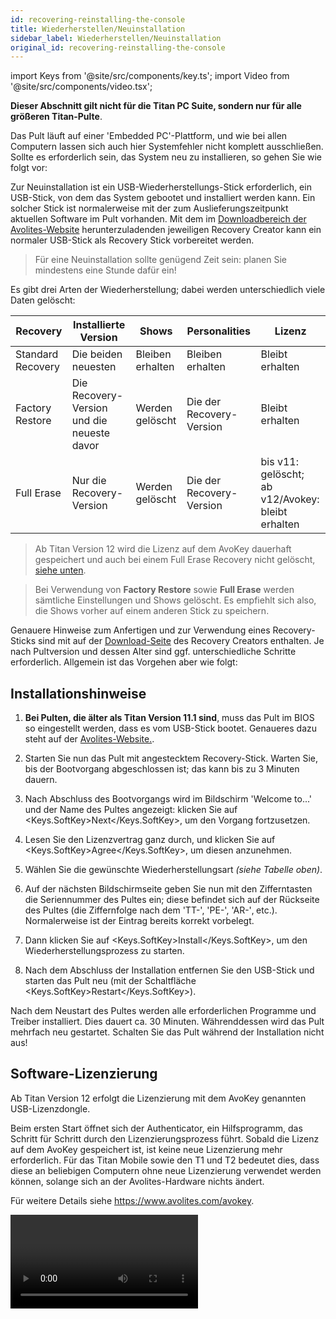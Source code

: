 ```yaml
---
id: recovering-reinstalling-the-console
title: Wiederherstellen/Neuinstallation
sidebar_label: Wiederherstellen/Neuinstallation
original_id: recovering-reinstalling-the-console
---
```


import Keys from '@site/src/components/key.ts';
import Video from '@site/src/components/video.tsx';

**Dieser Abschnitt gilt nicht für die Titan PC Suite, sondern nur für
alle größeren Titan-Pulte**.

Das Pult läuft auf einer 'Embedded PC'-Plattform, und wie bei allen
Computern lassen sich auch hier Systemfehler nicht komplett
ausschließen. Sollte es erforderlich sein, das System neu zu
installieren, so gehen Sie wie folgt vor:

Zur Neuinstallation ist ein USB-Wiederherstellungs-Stick erforderlich,
ein USB-Stick, von dem das System gebootet und installiert werden kann.
Ein solcher Stick ist normalerweise mit der zum Auslieferungszeitpunkt
aktuellen Software im Pult vorhanden. Mit dem im [Downloadbereich 
der Avolites-Website](https://www.avolites.com/software/latest-version)
herunterzuladenden jeweiligen Recovery Creator kann ein normaler
USB-Stick als Recovery Stick vorbereitet werden.

>	Für eine Neuinstallation sollte genügend Zeit sein: planen Sie
	mindestens eine Stunde dafür ein!

Es gibt drei Arten der Wiederherstellung; dabei werden unterschiedlich
viele Daten gelöscht:

Recovery | Installierte Version | Shows | Personalities | Lizenz 
---|---|---|---|---
Standard Recovery | Die beiden neuesten | Bleiben erhalten | Bleiben erhalten | Bleibt erhalten
Factory Restore | Die Recovery-Version und die neueste davor | Werden gelöscht | Die der Recovery-Version | Bleibt erhalten
Full Erase | Nur die Recovery-Version | Werden gelöscht | Die der Recovery-Version| bis v11: gelöscht; <br/>ab v12/Avokey: bleibt erhalten

> 	Ab Titan Version 12 wird die Lizenz auf dem AvoKey dauerhaft gespeichert
	und auch bei einem Full Erase Recovery nicht gelöscht, [siehe unten](#software-lizenzierung).

>	Bei Verwendung von <strong>Factory Restore</strong> sowie <strong>Full Erase</strong> werden 
	sämtliche Einstellungen und Shows gelöscht. Es empfiehlt sich also, 
	die Shows vorher auf einem anderen Stick zu speichern.

Genauere Hinweise zum Anfertigen und zur Verwendung eines
Recovery-Sticks sind mit auf der [Download-Seite](https://www.avolites.com/software/)
 des Recovery Creators enthalten. Je nach Pultversion und dessen Alter sind ggf.
unterschiedliche Schritte erforderlich. Allgemein ist das Vorgehen aber
wie folgt:

## Installationshinweise

1.	<strong>Bei Pulten, die älter als Titan Version 11.1 sind</strong>, muss das Pult
    im BIOS so eingestellt werden, dass es vom USB-Stick bootet.
    Genaueres dazu steht auf der [Avolites-Website.](https://www.avolites.com/software/).

2.	Starten Sie nun das Pult mit angestecktem Recovery-Stick.
    Warten Sie, bis der Bootvorgang abgeschlossen ist; das kann bis zu 3 
    Minuten dauern.

3.	Nach Abschluss des Bootvorgangs wird im Bildschirm 'Welcome
    to...' und der Name des Pultes angezeigt: klicken Sie auf <Keys.SoftKey>Next</Keys.SoftKey>, 
	um den Vorgang fortzusetzen.

4.	Lesen Sie den Lizenzvertrag ganz durch, und klicken Sie auf
    <Keys.SoftKey>Agree</Keys.SoftKey>, um diesen anzunehmen.

5.	Wählen Sie die gewünschte Wiederherstellungsart *(siehe Tabelle
    oben)*.

6.	Auf der nächsten Bildschirmseite geben Sie nun mit den Zifferntasten die
    Seriennummer des Pultes ein; diese befindet sich auf der Rückseite
    des Pultes (die Ziffernfolge nach dem 'TT-', 'PE-', 'AR-'‚
    etc.). Normalerweise ist der Eintrag bereits korrekt vorbelegt.

7.	Dann klicken Sie auf <Keys.SoftKey>Install</Keys.SoftKey>, um den Wiederherstellungsprozess
    zu starten.

8.	Nach dem Abschluss der Installation entfernen Sie den USB-Stick
    und starten das Pult neu (mit der Schaltfläche <Keys.SoftKey>Restart</Keys.SoftKey>).

Nach dem Neustart des Pultes werden alle erforderlichen Programme und
Treiber installiert. Dies dauert ca. 30 Minuten. Währenddessen wird das
Pult mehrfach neu gestartet. Schalten Sie das Pult während der
Installation nicht aus!

## Software-Lizenzierung

Ab Titan Version 12 erfolgt die Lizenzierung mit dem AvoKey genannten
USB-Lizenzdongle.

Beim ersten Start öffnet sich der Authenticator, ein Hilfsprogramm, das
Schritt für Schritt durch den Lizenzierungsprozess führt. Sobald die
Lizenz auf dem AvoKey gespeichert ist, ist keine neue Lizenzierung mehr
erforderlich. Für das Titan Mobile sowie den T1 und T2 bedeutet dies,
dass diese an beliebigen Computern ohne neue Lizenzierung verwendet
werden können, solange sich an der Avolites-Hardware nichts ändert.

Für weitere Details siehe https://www.avolites.com/avokey.

<Video videoId="86PcC0OzL7E" title="Licensing" />
